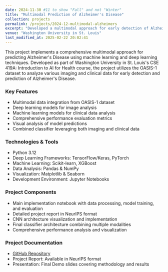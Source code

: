 ```yaml
---
date: 2024-11-30 #11 to show "Fall" and not "Winter"
title: "Multimodal Prediction of Alzheimer's Disease"
collection: projects
permalink: /projects/2024-12-multimodal-alzheimers
excerpt: "Developed a multimodal approach for early detection of Alzheimer's Disease using the OASIS-1 dataset, combining imaging and clinical data analysis through deep learning and machine learning techniques."
venue: "Washington University in St. Louis"
last_modified_at: 2025-02-22 20:02:41
---
```


This project implements a comprehensive multimodal approach for predicting Alzheimer's Disease using machine learning and deep learning techniques. Developed as part of Washington University in St. Louis's CSE 419A: Introduction to AI for Health course, the project utilizes the OASIS-1 dataset to analyze various imaging and clinical data for early detection and prediction of Alzheimer's Disease.

### Key Features

- Multimodal data integration from OASIS-1 dataset
- Deep learning models for image analysis
- Machine learning models for clinical data analysis
- Comprehensive performance evaluation metrics
- Visual analysis of model predictions
- Combined classifier leveraging both imaging and clinical data

### Technologies & Tools

- Python 3.12
- Deep Learning Frameworks: TensorFlow/Keras, PyTorch
- Machine Learning: Scikit-learn, XGBoost
- Data Analysis: Pandas & NumPy
- Visualization: Matplotlib & Seaborn
- Development Environment: Jupyter Notebooks

### Project Components

- Main implementation notebook with data processing, model training, and evaluation
- Detailed project report in NeurIPS format
- CNN architecture visualization and implementation
- Final classifier architecture combining multiple modalities
- Comprehensive performance analysis and visualization

### Project Documentation

- [GitHub Repository](https://github.com/agopalareddy/CSE419A_Multimodal_Prediction_of_Alzheimers)
- Project Report: Available in NeurIPS format
- Presentation: Final Demo slides covering methodology and results